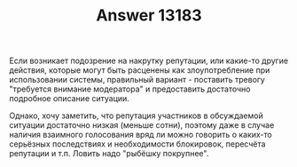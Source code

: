 ﻿---
title: "Answer 13183"
se.owner.user_id: 176217
se.owner.display_name: "αλεχολυτ"
se.owner.link: "https://ru.meta.stackoverflow.com/users/176217/%ce%b1%ce%bb%ce%b5%cf%87%ce%bf%ce%bb%cf%85%cf%84"
se.answer_id: 13183
se.question_id: 13182
se.post_type: answer
se.is_accepted: True
---
<p>Если возникает подозрение на накрутку репутации, или какие-то другие действия, которые могут быть расценены как злоупотребление при использовании системы, правильный вариант - поставить тревогу &quot;требуется внимание модератора&quot; и предоставить достаточно подробное описание ситуации.</p>
<p>Однако, хочу заметить, что репутация участников в обсуждаемой ситуации достаточно низкая (меньше сотни), поэтому даже в случае наличия взаимного голосования вряд ли можно говорить о каких-то серьёзных последствиях и необходимости блокировок, пересчёта репутации и т.п. Ловить надо &quot;рыбёшку покрупнее&quot;.</p>
